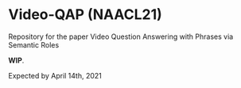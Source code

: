# Video-QAP (NAACL21)
Repository for the paper Video Question Answering with Phrases via Semantic Roles

**WIP**. 

Expected by April 14th, 2021
